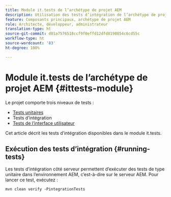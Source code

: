 ```yaml
---
title: Module it.tests de l’archétype de projet AEM
description: Utilisation des tests d’intégration de l’archétype de projet AEM
feature: Composants principaux, archétype de projet AEM
role: Architecte, développeur, administrateur
translation-type: ht
source-git-commit: d01a7576518ccf9f0effd12dfd8198854c6cd55c
workflow-type: ht
source-wordcount: '83'
ht-degree: 100%

---
```



# Module it.tests de l’archétype de projet AEM {#ittests-module}

Le projet comporte trois niveaux de tests :

* [Tests unitaires](core.md#unit-tests)
* Tests d’intégration
* [Tests de l’interface utilisateur](uitests.md)

Cet article décrit les tests d’intégration disponibles dans le module it.tests.

## Exécution des tests d’intégration {#running-tests}

Les tests d’intégration côté serveur permettent d’exécuter des tests de type unitaire dans l’environnement AEM, c’est-à-dire sur le serveur AEM. Pour lancer ce test, exécutez :

```
mvn clean verify -PintegrationTests
```

